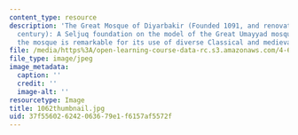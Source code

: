 ```yaml
---
content_type: resource
description: 'The Great Mosque of Diyarbakir (Founded 1091, and renovated in the 12th
  century): A Seljuq foundation on the model of the Great Umayyad mosque in Damascus,
  the mosque is remarkable for its use of diverse Classical and medieval Islamic motifs.'
file: /media/https%3A/open-learning-course-data-rc.s3.amazonaws.com/4-614-religious-architecture-and-islamic-cultures-fall-2002/37f556026242063679e1f6157af5572f_1062thumbnail.jpg
file_type: image/jpeg
image_metadata:
  caption: ''
  credit: ''
  image-alt: ''
resourcetype: Image
title: 1062thumbnail.jpg
uid: 37f55602-6242-0636-79e1-f6157af5572f
---
```

